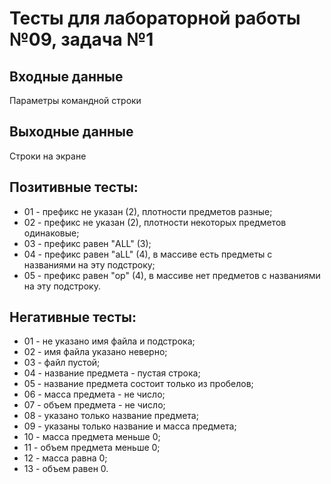 # Тесты для лабораторной работы №09, задача №1

## Входные данные
Параметры командной строки

## Выходные данные
Строки на экране

## Позитивные тесты:
- 01 - префикс не указан (2), плотности предметов разные;
- 02 - префикс не указан (2), плотности некоторых предметов одинаковые;
- 03 - префикс равен "ALL" (3);
- 04 - префикс равен "aLL" (4), в массиве есть предметы с названиями на эту подстроку;
- 05 - префикс равен "op" (4), в массиве нет предметов с названиями на эту подстроку.

## Негативные тесты:
- 01 - не указано имя файла и подстрока;
- 02 - имя файла указано неверно;
- 03 - файл пустой;
- 04 - название предмета - пустая строка;
- 05 - название предмета состоит только из пробелов;
- 06 - масса предмета - не число;
- 07 - объем предмета - не число;
- 08 - указано только название предмета;
- 09 - указаны только название и масса предмета;
- 10 - масса предмета меньше 0;
- 11 - объем предмета меньше 0;
- 12 - масса равна 0;
- 13 - объем равен 0.
